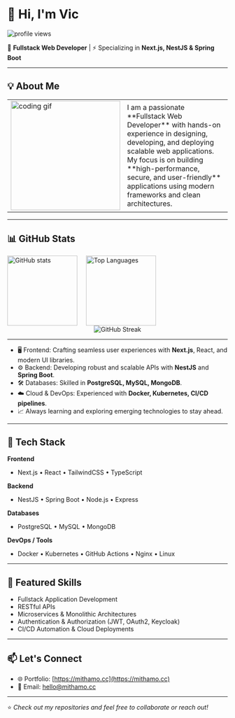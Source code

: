# 👋 Hi, I'm Vic

<p align="left"> 
  <img src="https://komarev.com/ghpvc/?username=mithamovictor&label=Profile%20views&color=0e75b6&style=flat" alt="profile views" /> 
</p>

🚀 **Fullstack Web Developer** | ⚡ Specializing in **Next.js, NestJS & Spring Boot**

---

## 💡 About Me

<table border="0" style="border: none;">
  <tr>
    <td style="border: none;">
      <img src="https://media.giphy.com/media/j7k6JOp8LufhXspVfu/giphy.gif" alt="coding gif" width="250"/>
    </td>
    <td style="border: none;">
      I am a passionate **Fullstack Web Developer** with hands-on experience in designing, developing, and deploying scalable web applications.  
      My focus is on building **high-performance, secure, and user-friendly** applications using modern frameworks and clean architectures.  
    </td>
  </tr>
</table>

---

## 📊 GitHub Stats

<div align="left" style="display: flex; justify-content: left; gap: 20px; flex-wrap: wrap; width: 100%;">
  <img src="https://github-readme-stats.vercel.app/api?username=mithamovictor&show_icons=true&theme=radical" alt="GitHub stats" height="160"/>
  <img src="https://github-readme-stats.vercel.app/api/top-langs/?username=mithamovictor&layout=compact&theme=radical" alt="Top Languages" height="160"/>
</div>

<div align="center">
  <img src="https://github-readme-streak-stats.herokuapp.com/?user=mithamovictor&theme=radical" alt="GitHub Streak"/>
</div>


---

- 🖥️ Frontend: Crafting seamless user experiences with **Next.js**, React, and modern UI libraries.
- ⚙️ Backend: Developing robust and scalable APIs with **NestJS** and **Spring Boot**.
- 🛠️ Databases: Skilled in **PostgreSQL, MySQL, MongoDB**.
- ☁️ Cloud & DevOps: Experienced with **Docker, Kubernetes, CI/CD pipelines**.
- 📈 Always learning and exploring emerging technologies to stay ahead.

---

## 🔧 Tech Stack

**Frontend**
- Next.js • React • TailwindCSS • TypeScript

**Backend**
- NestJS • Spring Boot • Node.js • Express

**Databases**
- PostgreSQL • MySQL • MongoDB

**DevOps / Tools**
- Docker • Kubernetes • GitHub Actions • Nginx • Linux

---

## 📌 Featured Skills
- Fullstack Application Development  
- RESTful APIs  
- Microservices & Monolithic Architectures  
- Authentication & Authorization (JWT, OAuth2, Keycloak)  
- CI/CD Automation & Cloud Deployments  

---

## 📫 Let's Connect
- 🌐 Portfolio: [https://mithamo.cc](https://mithamo.cc)
- 📧 Email: [hello@mithamo.cc](mailto:hello@mithamo.cc)  

---

⭐️ *Check out my repositories and feel free to collaborate or reach out!*  
